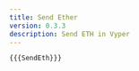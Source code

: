 ```yaml
---
title: Send Ether
version: 0.3.3
description: Send ETH in Vyper
---
```


```vyper
{{{SendEth}}}
```
